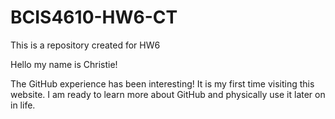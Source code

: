# BCIS4610-HW6-CT
This is a repository created for HW6

Hello my name is Christie! 

The GitHub experience has been interesting! 
It is my first time visiting this website.
I am ready to learn more about GitHub and physically use it later on in life. 
